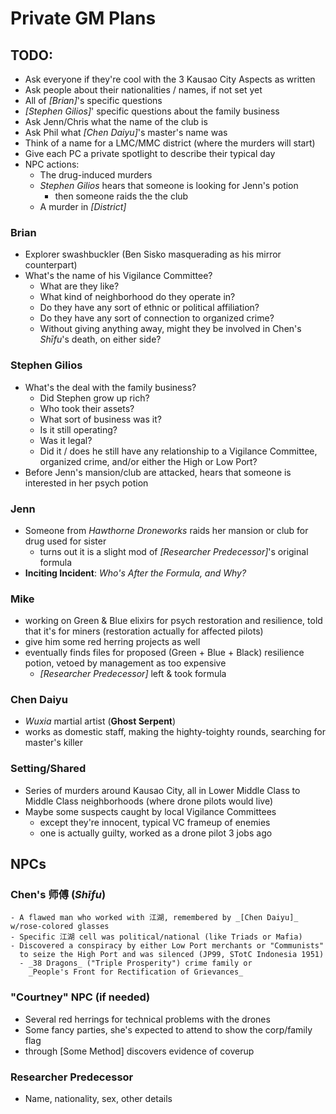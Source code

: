 # Private GM Plans

## TODO:
  - Ask everyone if they're cool with the 3 Kausao City Aspects as written
  - Ask people about their nationalities / names, if not set yet
  - All of _[Brian]_'s specific questions
  - _[Stephen Gilios]_' specific questions about the family business
  - Ask Jenn/Chris what the name of the club is
  - Ask Phil what _[Chen Daiyu]_'s master's name was
  - Think of a name for a LMC/MMC district (where the murders will start)
  - Give each PC a private spotlight to describe their typical day
  - NPC actions:
    - The drug-induced murders
    - _Stephen Gilios_ hears that someone is looking for Jenn's potion
      - then someone raids the the club
    - A murder in _[District]_

### Brian
  - Explorer swashbuckler (Ben Sisko masquerading as his mirror counterpart)
  - What's the name of his Vigilance Committee?
    - What are they like?
    - What kind of neighborhood do they operate in?
    - Do they have any sort of ethnic or political affiliation?
    - Do they have any sort of connection to organized crime?
    - Without giving anything away, might they be involved in Chen's _Shīfu_'s death,
      on either side?

### Stephen Gilios
  - What's the deal with the family business?
    - Did Stephen grow up rich?
    - Who took their assets?
    - What sort of business was it?
    - Is it still operating?
    - Was it legal?
    - Did it / does he still have any relationship to a Vigilance Committee,
      organized crime, and/or either the High or Low Port?
  - Before Jenn's mansion/club are attacked,
    hears that someone is interested in her psych potion

### Jenn
  - Someone from _Hawthorne Droneworks_ raids her mansion or club for drug used for sister
    - turns out it is a slight mod of _[Researcher Predecessor]_'s original formula
  - **Inciting Incident**: _Who's After the Formula, and Why?_

### Mike
  - working on Green & Blue elixirs for psych restoration and resilience,
    told that it's for miners (restoration actually for affected pilots)
  - give him some red herring projects as well
  - eventually finds files for proposed (Green + Blue + Black) resilience potion,
    vetoed by management as too expensive
    - _[Researcher Predecessor]_ left & took formula

### Chen Daiyu
  - _Wuxia_ martial artist (**Ghost Serpent**)
  - works as domestic staff, making the highty-toighty rounds,
    searching for master's killer

### Setting/Shared
  - Series of murders around Kausao City, all in Lower Middle Class to Middle Class
    neighborhoods (where drone pilots would live)
  - Maybe some suspects caught by local Vigilance Committees
    - except they're innocent, typical VC frameup of enemies
    - one is actually guilty, worked as a drone pilot 3 jobs ago

## NPCs

### Chen's 师傅 (_Shīfu_)
    - A flawed man who worked with 江湖, remembered by _[Chen Daiyu]_ w/rose-colored glasses
    - Specific 江湖 cell was political/national (like Triads or Mafia)
    - Discovered a conspiracy by either Low Port merchants or "Communists"
      to seize the High Port and was silenced (JP99, STotC Indonesia 1951)
      - _38 Dragons_ ("Triple Prosperity") crime family or
        _People's Front for Rectification of Grievances_

### "Courtney" NPC (if needed)
  - Several red herrings for technical problems with the drones
  - Some fancy parties, she's expected to attend to show the corp/family flag
  - through [Some Method] discovers evidence of coverup

### Researcher Predecessor
  - Name, nationality, sex, other details
